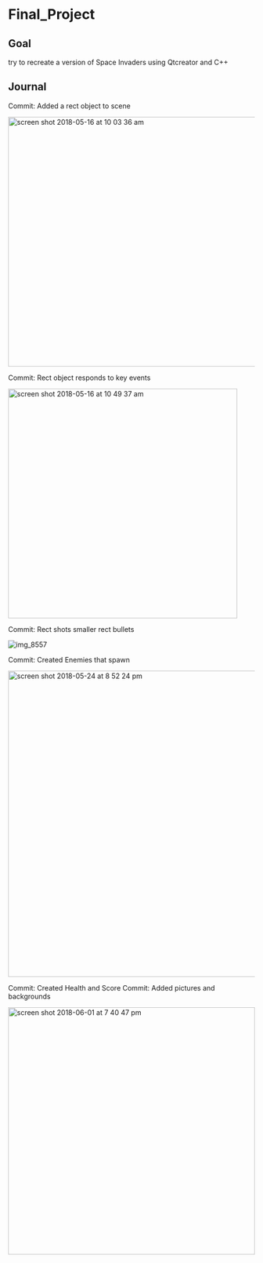 # Final_Project

## Goal  
try to recreate a version of Space Invaders using Qtcreator and C++

## Journal 
  Commit: Added a rect object to scene
  
  <img width="509" alt="screen shot 2018-05-16 at 10 03 36 am" src="https://user-images.githubusercontent.com/38049808/40211124-a761534e-59fd-11e8-9449-00a6badaa3d7.png">
  
  Commit: Rect object responds to key events
  
  <img width="468" alt="screen shot 2018-05-16 at 10 49 37 am" src="https://user-images.githubusercontent.com/38049808/40211264-8fee1dd6-59fe-11e8-95e8-9727502554c1.png">

  Commit: Rect shots smaller rect bullets
  
  ![img_8557](https://user-images.githubusercontent.com/38049808/40213083-74f9be04-5a08-11e8-8a37-928b98e13c51.jpg)

  Commit: Created Enemies that spawn
  
  <img width="624" alt="screen shot 2018-05-24 at 8 52 24 pm" src="https://user-images.githubusercontent.com/38049808/40525393-a325d7f4-5f94-11e8-986c-6d4c64a40ade.png">

  Commit: Created Health and Score
  Commit: Added pictures and backgrounds
  
 <img width="504" alt="screen shot 2018-06-01 at 7 40 47 pm" src="https://user-images.githubusercontent.com/38049808/40869669-19299eaa-65d4-11e8-8036-f0dba2b3a5cf.png">
 
